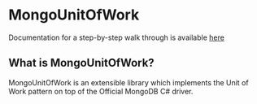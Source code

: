 # MongoUnitOfWork

Documentation for a step-by-step walk through is available [here](https://github.com/youngdak/MongoUnitOfWork/wiki)

## What is MongoUnitOfWork?
MongoUnitOfWork is an extensible library which implements the Unit of Work pattern on top of the Official MongoDB C# driver. 
